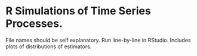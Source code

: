 # R Simulations of Time Series Processes. 

File names should be self explanatory. Run line-by-line in RStudio. Includes plots of distributions of estimators. 